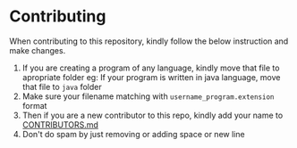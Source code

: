 # Contributing

When contributing to this repository, kindly follow the below instruction and make changes.

1) If you are creating a program of any language, kindly move that file to apropriate folder
eg:
If your program is written in java language, move that file to ```java``` folder
2) Make sure your filename matching with ```username_program.extension``` format
3) Then if you are a new contributor to this repo, kindly add your name to [CONTRIBUTORS.md](https://github.com/SanjayDevTech/Code-with-love/blob/master/CONTRIBUTORS.md)
4) Don't do spam by just removing or adding space or new line
